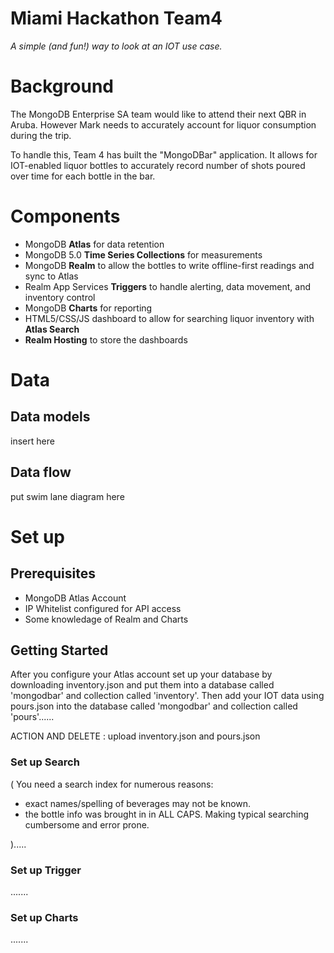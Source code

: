 # Miami Hackathon Team4

_A simple (and fun!) way to look at an IOT use case._

# Background
The MongoDB Enterprise SA team would like to attend their next QBR in Aruba. However Mark needs to accurately account for liquor consumption during the trip.

To handle this, Team 4 has built the "MongoDBar" application. It allows for IOT-enabled liquor bottles to accurately record number of shots poured over time for each bottle in the bar.

# Components
* MongoDB **Atlas** for data retention
* MongoDB 5.0 **Time Series Collections** for measurements
* MongoDB **Realm** to allow the bottles to write offline-first readings and sync to Atlas
* Realm App Services **Triggers** to handle alerting, data movement, and inventory control
* MongoDB **Charts** for reporting
* HTML5/CSS/JS dashboard to allow for searching liquor inventory with **Atlas Search**
* **Realm Hosting** to store the dashboards

# Data
## Data models
insert here

## Data flow
put swim lane diagram here

# Set up
## Prerequisites

* MongoDB Atlas Account
* IP Whitelist configured for API access
* Some knowledage of Realm and Charts


## Getting Started

After you configure your Atlas account set up your database by downloading inventory.json and put them into a database called 'mongodbar' and collection called 'inventory'.  Then add your IOT data using pours.json into the database called 'mongodbar' and collection called 'pours'......

ACTION AND DELETE : upload inventory.json and pours.json


### Set up Search

(
You need a search index for numerous reasons:
* exact names/spelling of beverages may not be known. 
* the bottle info was brought in in ALL CAPS.  Making typical searching cumbersome and error prone.  

).....


### Set up Trigger

.......


### Set up Charts


.......

